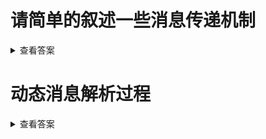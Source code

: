 # 请简单的叙述一些消息传递机制

<details>
<summary>查看答案</summary>


消息转发会先在缓存列表进行查找，如果找到就进行消息发送。如果没有在缓存列表找到，就会在类对象的方法里面进行查找，如果时已经排好序采用二分查找，如果不是采用一般查找，如果找到就消息发送。如果没有找到就在父类方法里面进行查找，如果找到就进行消息发送。如果查找到根类还是没有找到，就进入到消息转发流程中消息传递完成。

</details>

# 动态消息解析过程

<details>
<summary>查看答案</summary>

![img](https://raw.githubusercontent.com/joserccblog/uPic/upic/uPic/ios-runtime-method-resolve.png)

</details>
